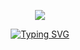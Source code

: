<p align="center">
<img src="https://capsule-render.vercel.app/api?type=waving&color=timeGradient&height=300&&section=header&text=HI&nbsp;THERE&fontSize=90&fontAlign=50&fontAlignY=30&desc=I&nbsp;am&nbsp;HoneyTian&descAlign=50&descSize=30&descAlignY=60&animation=twinkling" />
</p>
<p align="center">
<a href="https://git.io/typing-svg"><img src="https://readme-typing-svg.demolab.com?font=Fira+Code&pause=1000&width=435&lines=My+universe+will+never+be+the+same.+I'm+glad+you+came" alt="Typing SVG" /></a>
</p>

